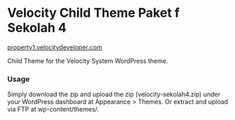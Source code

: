 Velocity Child Theme Paket f Sekolah 4
=================
[property1.velocitydeveloper.com](https://www.property1.velocitydeveloper.com/)

Child Theme for the Velocity System WordPress theme.

### Usage
Simply download the zip and upload the zip (velocity-sekolah4.zip) under your WordPress dashboard at Appearance > Themes. Or extract and upload via FTP at wp-content/themes/.

